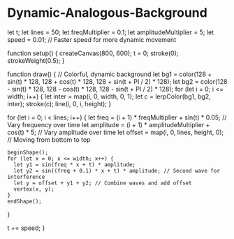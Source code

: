# Dynamic-Analogous-Background
let t;
let lines = 50;
let freqMultiplier = 0.1;
let amplitudeMultiplier = 5;
let speed = 0.01; // Faster speed for more dynamic movement

function setup() {
  createCanvas(800, 600);
  t = 0;
  stroke(0);
  strokeWeight(0.5);
}

function draw() {
  // Colorful, dynamic background
  let bg1 = color(128 + sin(t) * 128, 128 + cos(t) * 128, 128 + sin(t + PI / 2) * 128);
  let bg2 = color(128 - sin(t) * 128, 128 - cos(t) * 128, 128 - sin(t + PI / 2) * 128);
  for (let i = 0; i <= width; i++) {
    let inter = map(i, 0, width, 0, 1);
    let c = lerpColor(bg1, bg2, inter);
    stroke(c);
    line(i, 0, i, height);
  }
  
  for (let i = 0; i < lines; i++) {
    let freq = (i + 1) * freqMultiplier + sin(t) * 0.05; // Vary frequency over time
    let amplitude = (i + 1) * amplitudeMultiplier + cos(t) * 5; // Vary amplitude over time
    let offset = map(i, 0, lines, height, 0); // Moving from bottom to top
    
    beginShape();
    for (let x = 0; x <= width; x++) {
      let y1 = sin(freq * x + t) * amplitude;
      let y2 = sin((freq + 0.1) * x + t) * amplitude; // Second wave for interference
      let y = offset + y1 + y2; // Combine waves and add offset
      vertex(x, y);
    }
    endShape();
  }

  t += speed;
}




